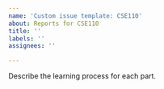 ```yaml
---
name: 'Custom issue template: CSE110'
about: Reports for CSE110
title: ''
labels: ''
assignees: ''

---
```


Describe the learning process for each part.
